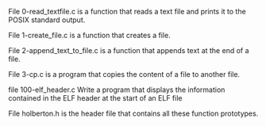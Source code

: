 File 0-read_textfile.c is a function that reads a text file and prints it to the POSIX standard output.

File 1-create_file.c is a function that creates a file.

File 2-append_text_to_file.c is a function that appends text at the end of a file.

File 3-cp.c is a program that copies the content of a file to another file.

file 100-elf_header.c Write a program that displays the information contained in the ELF header at the start of an ELF file

File holberton.h is the header file that contains all these function prototypes.
